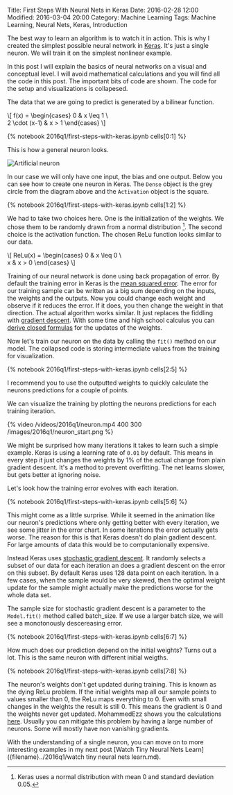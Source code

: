 Title: First Steps With Neural Nets in Keras
Date: 2016-02-28 12:00
Modified: 2016-03-04 20:00
Category: Machine Learning
Tags: Machine Learning, Neural Nets, Keras, Introduction

The best way to learn an algorithm is to watch it in action. This is why I created the simplest
possible neural network in [Keras](http://keras.io). It's just a single neuron. We will train it
on the simplest nonlinear example.

In this post I will explain the basics of neural networks on a visual and conceptual level. I will avoid mathematical
calculations and you will find all the code in this post. The important bits of code are shown. The code for the setup
and visualizations is collapesed.

The data that we are going to predict is generated by a bilinear function.

\\[
    f(x) = \\begin{cases}
                0             & x \leq 1 \\\
                2 \cdot (x-1) & x > 1
            \\end{cases}
\\]

{% notebook 2016q1/first-steps-with-keras.ipynb cells[0:1] %}

This is how a general neuron looks.

![Artificial neuron]({filename}/images/2016q1/neuron.png)

In our case we will only have one input, the bias and one output. Below you can see how to create one neuron in Keras.
The `Dense` object is the grey circle from the diagram above and the `Activation` object is the square.

{% notebook 2016q1/first-steps-with-keras.ipynb cells[1:2] %}

We had to take two choices here. One is the initialization of the weights. We chose
them to be randomly drawn from a normal distribution [^1]. The second choice is the activation function. The chosen
ReLu function looks similar to our data.

\\[
    ReLu(x) = \\begin{cases}
                0 & x \leq 0 \\\
                x & x > 0
              \\end{cases}
\\]

[^1]: Keras uses a normal distribution with mean 0 and standard deviation 0.05.

Training of our neural network is done using back propagation of error. By default the training error in Keras is
the [mean squared error](https://en.wikipedia.org/wiki/Mean_squared_error). The error for our training sample can be
written as a big sum depending on the inputs, the weights and the outputs. Now you could change each weight and
observe if it reduces the error. If it does, you then change the weight in that direction. The
actual algorithm works similar. It just replaces
the fiddling with [gradient descent](https://en.wikipedia.org/wiki/Gradient_descent). With some time and high school
calculus you can [derive closed formulas]((https://www.cs.swarthmore.edu/~meeden/cs81/s10/BackPropDeriv.pdf)) for
the updates of the weights.

Now let's train our neuron on the data by calling the `fit()` method on our model. The collapsed code is storing intermediate
values from the training for visualization.

{% notebook 2016q1/first-steps-with-keras.ipynb cells[2:5] %}

I recommend you to use the outputted weights to quickly calculate the neurons predictions for a couple of points.

We can visualize the training by plotting the neurons predictions for each training iteration.

{% video /videos/2016q1/neuron.mp4 400 300 /images/2016q1/neuron_start.png %}

We might be surprised how many iterations it takes to learn such a simple example. Keras is using a learning rate of
`0.01` by default. This means in every step it just changes the weights by 1% of the actual change from plain
gradient descent. It's a method to prevent overfitting. The net learns slower, but gets better at ignoring noise.

Let's look how the training error evolves with each iteration.

{% notebook 2016q1/first-steps-with-keras.ipynb cells[5:6] %}

This might come as a little surprise. While it seemed in the animation like our neuron's predictions where only getting
better with every iteration, we see some jitter in the error chart. In some iterations the error actually gets
worse. The reason for this is that Keras doesn't do plain gadient descent. For large amounts of data this would be to
computanionally expensive.

Instead Keras uses [stochastic gradient descent](https://en.wikipedia.org/wiki/Stochastic_gradient_descent). It
randomly selects a subset of our data for each iteration an does a gradient descent on the error on this subset.
By default Keras uses 128 data point on each iteration. In a few cases, when the sample would be very skewed,
then the optimal weight update for the sample might actually make the predictions worse for the whole data set.

The sample size for stochastic gradient descent is a parameter to the `Model.fit()` method called batch_size. If we use
a larger batch size, we will see a monotonously descereasing error.

{% notebook 2016q1/first-steps-with-keras.ipynb cells[6:7] %}

How much does our prediction depend on the initial weights? Turns out a lot. This is the same neuron with different
initial weigths.

{% notebook 2016q1/first-steps-with-keras.ipynb cells[7:8] %}

The neuron's weights don't get updated during training. This is known as the dying ReLu problem.
If the initial weights map all our sample points to values smaller than 0,
the ReLu maps everything to 0. Even with small changes in the weights the result is still 0. This means the gradient
is 0 and the weights never get updated. MohammedEzz shows you the calculations
[here](http://datascience.stackexchange.com/questions/5706/what-is-the-dying-relu-problem-in-neural-networks). Usually
you can mitigate this problem by having a large number of neurons. Some will mostly have non
vanishing gradients.

With the understanding of a single neuron, you can move on to more interesting examples in my next post
[Watch Tiny Neural Nets Learn]({filename}../2016q1/watch tiny neural nets learn.md).